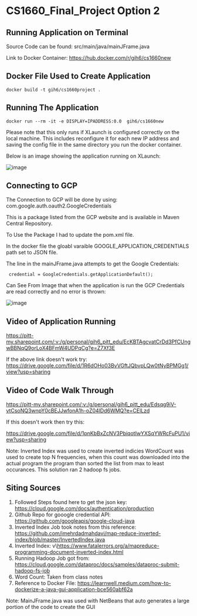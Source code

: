 # CS1660_Final_Project Option 2

## Running Application on Terminal

Source Code can be found: src/main/java/mainJFrame.java


Link to Docker Container: https://hub.docker.com/r/gih6/cs1660new

## Docker File Used to Create Application

```
docker build -t gih6/cs1660project .
```
## Running The Application 

```
docker run --rm -it -e DISPLAY=IPADDRESS:0.0  gih6/cs1660new
```
Please note that this only runs if XLaunch is configured correctly on the local machine. This includes reconfigure it for each new IP address and saving the config file in the same directory you run the docker container.

Below is an image showing the application running on XLaunch: 

![image](https://user-images.githubusercontent.com/54678622/138188212-8fd4b4b1-c10a-4a7c-9021-20b24e8aefe9.png)

## Connecting to GCP

The Connection to GCP will be done by using: com.google.auth.oauth2.GoogleCredentials

This is a package listed from the GCP website and is available in Maven Central Repository. 

To Use the Package I had to update the pom.xml file. 

In the docker file the gloabl varaible GOOGLE_APPLICATION_CREDENTIALS path set to JSON file.

The line in the mainJFrame.java attempts to get the Google Credentials: 

```
 credential = GoogleCredentials.getApplicationDefault();
 ```

Can See From Image that when the application is run the GCP Credentials are read correctly and no error is thrown: 

![image](https://user-images.githubusercontent.com/54678622/138188874-a769617f-142b-468e-a556-bfa035b77d17.png)

## Video of Application Running

https://pitt-my.sharepoint.com/:v:/g/personal/gih6_pitt_edu/EcKBTAgcvatCrDd3PfCUngwBBNqQ9orLoX4BFmW4UDPqCg?e=Z7Xf3E 

If the above link doesn't work try: https://drive.google.com/file/d/1R6dOHo03BvVGftJQbvpLQw0tNyBPMGg1/view?usp=sharing


## Video of Code Walk Through 

https://pitt-my.sharepoint.com/:v:/g/personal/gih6_pitt_edu/Edsqg9iV-vtCsoNQ3wnpY0cBEJJwfonA1h-oZ04lDd6WMQ?e=CElLzd

If this doesn't work then try this: 

https://drive.google.com/file/d/1pnKbBxZcNV3PbiqotIwYXSqYWRcFuPU1/view?usp=sharing 



Note:
Inverted Index was used to create inverted indicies
WordCount was used to create top N frequencies, when this count was downloaded into the actual program the program than sorted the list from max to least occurances.
This solution ran 2 hadoop fs jobs. 

## Siting Sources

1. Followed Steps found here to get the json key: https://cloud.google.com/docs/authentication/production 
2. Github Repo for gooogle credential API: https://github.com/googleapis/google-cloud-java 
3. Inverted Index Job took notes from this reference: https://github.com/imehrdadmahdavi/map-reduce-inverted-index/blob/master/InvertedIndex.java 
4. Inverted Index: v\https://www.fatalerrors.org/a/mapreduce-programming-document-inverted-index.html
5. Running Hadoop Job got from: https://cloud.google.com/dataproc/docs/samples/dataproc-submit-hadoop-fs-job 
6. Word Count: Taken from class notes 
7. Reference to Docker File: https://learnwell.medium.com/how-to-dockerize-a-java-gui-application-bce560abf62a 


Note: MainJFrame.java was used with NetBeans that auto generates a large portion of the code to create the GUI


